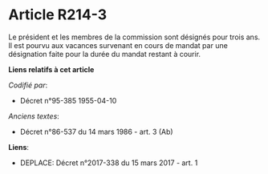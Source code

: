 # Article R214-3

Le président et les membres de la commission sont désignés pour trois ans. Il est pourvu aux vacances survenant en cours de
mandat par une désignation faite pour la durée du mandat restant à courir.

**Liens relatifs à cet article**

_Codifié par_:

  - Décret n°95-385 1955-04-10

_Anciens textes_:

  - Décret n°86-537 du 14 mars 1986 - art. 3 (Ab)

**Liens**:

  - DEPLACE: Décret n°2017-338 du 15 mars 2017 - art. 1
